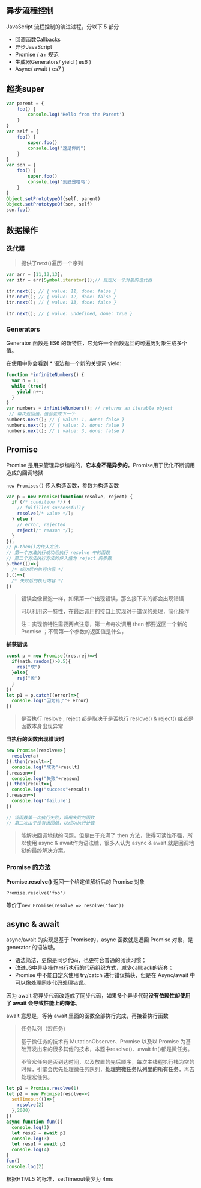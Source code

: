 ## 异步流程控制

JavaScript 流程控制的演进过程，分以下 5 部分

- 回调函数Callbacks
- 异步JavaScript
- Promise / a+ 规范
- 生成器Generators/ yield ( es6 )
- Async/ await ( es7 )

## 超类super

```js
var parent = {
    foo() {
        console.log('Hello from the Parent')
    }
}
var self = {
    foo() {
        super.foo()
        console.log("这是你的")
    }
}
var son = {
    foo() {
        super.foo()
        console.log('到底是啥鸟')
    }
}
Object.setPrototypeOf(self, parent)
Object.setPrototypeOf(son, self)
son.foo()
```

## 数据操作

### 迭代器

> 提供了next()遍历一个序列

```js
var arr = [11,12,13];
var itr = arr[Symbol.iterator]();// 自定义一个对象的迭代器
 
itr.next(); // { value: 11, done: false }
itr.next(); // { value: 12, done: false }
itr.next(); // { value: 13, done: false }
 
itr.next(); // { value: undefined, done: true }
```

### Generators

Generator 函数是 ES6 的新特性，它允许一个函数返回的可遍历对象生成多个值。

在使用中你会看到 * 语法和一个新的关键词 yield:

```js
function *infiniteNumbers() {
  var n = 1;
  while (true){
    yield n++;
  }
}
var numbers = infiniteNumbers(); // returns an iterable object
 // 每次返回值，值会变成下一个
numbers.next(); // { value: 1, done: false }
numbers.next(); // { value: 2, done: false }
numbers.next(); // { value: 3, done: false }
```

## Promise

Promise 是用来管理异步编程的，**它本身不是异步的**，Promise用于优化不断调用造成的回调地狱

`new Promises()` 传入构造函数，参数为构造函数

```js
var p = new Promise(function(resolve, reject) {  
  if (/* condition */) {
    // fulfilled successfully
    resolve(/* value */);  
  } else {
    // error, rejected
    reject(/* reason */);  
  }
});
// p.then()内传入方法，
// 第一个方法执行成功后执行 resolve 中的函数
// 第二个方法执行方法的传入值为 reject 的参数 
p.then(()=>{
  /* 成功后的执行内容 */
},()=>{
  /* 失败后的执行内容 */
})
```

> 错误会像冒泡一样，如果第一个出现错误，那么接下来的都会出现错误
>
> 可以利用这一特性，在最后调用的接口上实现对于错误的处理，简化操作
>
> 注：实现该特性需要两点注意，第一点每次调用 then 都要返回一个新的 Promise ；不管第一个参数的返回值是什么，

**捕获错误**

```js
const p = new Promise((res,rej)=>{
  if(math.random()>0.5){
    res("成")
  }else{
    rej("败")
  }
})
let p1 = p.catch((error)=>{
  console.log("因为错了"+ error)
})
```

> 是否执行 reslove , reject 都是取决于是否执行 reslove() & reject() 或者是函数本身出现异常

**当执行的函数出现错误时**

```js
new Promise(resolve=>{
  resolve(a)
}).then(result=>{
  console.log("成功"+result)
},reason=>{
  console.log("失败"+reason)
}).then(result=>{
  console.log("success"+result)
},reason=>{
  console.log('failure')
})

// 该函数第一次执行失败，调用失败的函数
// 第二次由于没有返回值，以成功执行计算
```

> 能解决回调地狱的问题，但是由于充满了 then 方法，使得可读性不强，所以使用 async & await作为语法糖，很多人认为 async & await 就是回调地狱的最终解决方案。

### Promise 的方法

**Promise.resolve()** 返回一个给定值解析后的 Promise 对象

`Promise.resolve('foo')` 

等价于`new Promise(resolve => resolve("foo"))`

## async & await

async/await 的实现是基于 Promise的，async 函数就是返回 Promise 对象，是 generator 的语法糖。

- 语法简洁，更像是同步代码，也更符合普通的阅读习惯；
- 改进JS中异步操作串行执行的代码组织方式，减少callback的嵌套；
- Promise 中不能自定义使用 try/catch 进行错误捕获，但是在 Async/await 中可以像处理同步代码处理错误。

因为 await 将异步代码改造成了同步代码，如果多个异步代码**没有依赖性却使用了 await 会导致性能上的降低**。

await 意思是，等待 await 里面的函数全部执行完成，再接着执行函数

> 任务队列（宏任务）
>
> 基于微任务的技术有 MutationObserver、Promise 以及以 Promise 为基础开发出来的很多其他的技术，本题中resolve()、await fn()都是微任务。
>
> 不管宏任务是否到达时间，以及放置的先后顺序，每次主线程执行栈为空的时候，引擎会优先处理微任务队列，**处理完微任务队列里的所有任务**，再去处理宏任务。

```js
let p1 = Promise.resolve(1)
let p2 = new Promise(resolve=>{
  setTimeout(()=>{
    resolve(2)
  },2000)
})
async function fun(){
  console.log(1)
  let resu2 = await p1
  console.log(3)
  let resu1 = await p2
  console.log(4)
}
fun()
console.log(2)
```

根据HTML5 的标准，setTimeout最少为 4ms